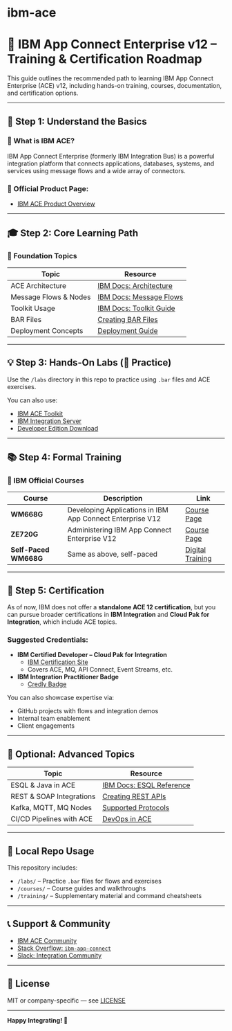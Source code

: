# ibm-ace
# 🧭 IBM App Connect Enterprise v12 – Training & Certification Roadmap

This guide outlines the recommended path to learning IBM App Connect Enterprise (ACE) v12, including hands-on training, courses, documentation, and certification options.

---

## 📘 Step 1: Understand the Basics

### 🔹 What is IBM ACE?
IBM App Connect Enterprise (formerly IBM Integration Bus) is a powerful integration platform that connects applications, databases, systems, and services using message flows and a wide array of connectors.

### 🔗 Official Product Page:
- [IBM ACE Product Overview](https://www.ibm.com/products/app-connect)

---

## 🎓 Step 2: Core Learning Path

### 🧱 Foundation Topics

| Topic | Resource |
|-------|----------|
| ACE Architecture | [IBM Docs: Architecture](https://www.ibm.com/docs/en/app-connect/12.0?topic=overview-architecture) |
| Message Flows & Nodes | [IBM Docs: Message Flows](https://www.ibm.com/docs/en/app-connect/12.0?topic=flows-message-flow-overview) |
| Toolkit Usage | [IBM Docs: Toolkit Guide](https://www.ibm.com/docs/en/app-connect/12.0?topic=overview-toolkit) |
| BAR Files | [Creating BAR Files](https://www.ibm.com/docs/en/app-connect/12.0?topic=files-building-bar-file) |
| Deployment Concepts | [Deployment Guide](https://www.ibm.com/docs/en/app-connect/12.0?topic=overview-deploying-message-flows) |

---

## 💡 Step 3: Hands-On Labs (🧪 Practice)

Use the `/labs` directory in this repo to practice using `.bar` files and ACE exercises.

You can also use:
- [IBM ACE Toolkit](https://www.ibm.com/docs/en/app-connect/12.0?topic=overview-toolkit)
- [IBM Integration Server](https://www.ibm.com/docs/en/app-connect/12.0?topic=server-integration)
- [Developer Edition Download](https://www.ibm.com/docs/en/app-connect/12.0?topic=overview-downloading-developer-edition)

---

## 📚 Step 4: Formal Training

### 🏫 IBM Official Courses

| Course | Description | Link |
|--------|-------------|------|
| **WM668G** | Developing Applications in IBM App Connect Enterprise V12 | [Course Page](https://www.ibm.com/training/course/WM668G) |
| **ZE720G** | Administering IBM App Connect Enterprise V12 | [Course Page](https://www.ibm.com/training/course/ZE720G) |
| **Self-Paced WM668G** | Same as above, self-paced | [Digital Training](https://www.ibm.com/training/path/app-connect-enterprise) |

---

## 🏅 Step 5: Certification

As of now, IBM does not offer a **standalone ACE 12 certification**, but you can pursue broader certifications in **IBM Integration** and **Cloud Pak for Integration**, which include ACE topics.

### Suggested Credentials:
- **IBM Certified Developer – Cloud Pak for Integration**
  - [IBM Certification Site](https://www.ibm.com/certify)
  - Covers ACE, MQ, API Connect, Event Streams, etc.
- **IBM Integration Practitioner Badge**
  - [Credly Badge](https://www.credly.com/org/ibm/badge/ibm-certified-integration-practitioner)

You can also showcase expertise via:
- GitHub projects with flows and integration demos
- Internal team enablement
- Client engagements

---

## 🧪 Optional: Advanced Topics

| Topic | Resource |
|-------|----------|
| ESQL & Java in ACE | [IBM Docs: ESQL Reference](https://www.ibm.com/docs/en/app-connect/12.0?topic=overview-esql) |
| REST & SOAP Integrations | [Creating REST APIs](https://www.ibm.com/docs/en/app-connect/12.0?topic=apis-creating-rest-api) |
| Kafka, MQTT, MQ Nodes | [Supported Protocols](https://www.ibm.com/docs/en/app-connect/12.0?topic=reference-message-nodes) |
| CI/CD Pipelines with ACE | [DevOps in ACE](https://www.ibm.com/docs/en/app-connect/12.0?topic=flows-continuous-integration-deployment) |

---

## 📂 Local Repo Usage

This repository includes:
- `/labs/` – Practice `.bar` files for flows and exercises
- `/courses/` – Course guides and walkthroughs
- `/training/` – Supplementary material and command cheatsheets

---

## 📞 Support & Community

- [IBM ACE Community](https://community.ibm.com/community/user/integration/home)
- [Stack Overflow: `ibm-app-connect`](https://stackoverflow.com/questions/tagged/ibm-app-connect)
- [Slack: Integration Community](https://ibm.biz/integration-community)

---

## 🧾 License

MIT or company-specific — see [LICENSE](./LICENSE)

---

**Happy Integrating! 🚀**
